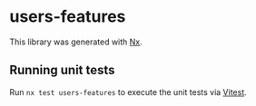 # users-features

This library was generated with [Nx](https://nx.dev).

## Running unit tests

Run `nx test users-features` to execute the unit tests via [Vitest](https://vitest.dev/).
